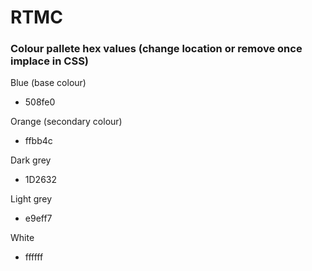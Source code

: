 # RTMC

### Colour pallete hex values (change location or remove once implace in CSS)

Blue (base colour)
- 508fe0

Orange (secondary colour)
- ffbb4c

Dark grey
- 1D2632

Light grey
- e9eff7

White
- ffffff
